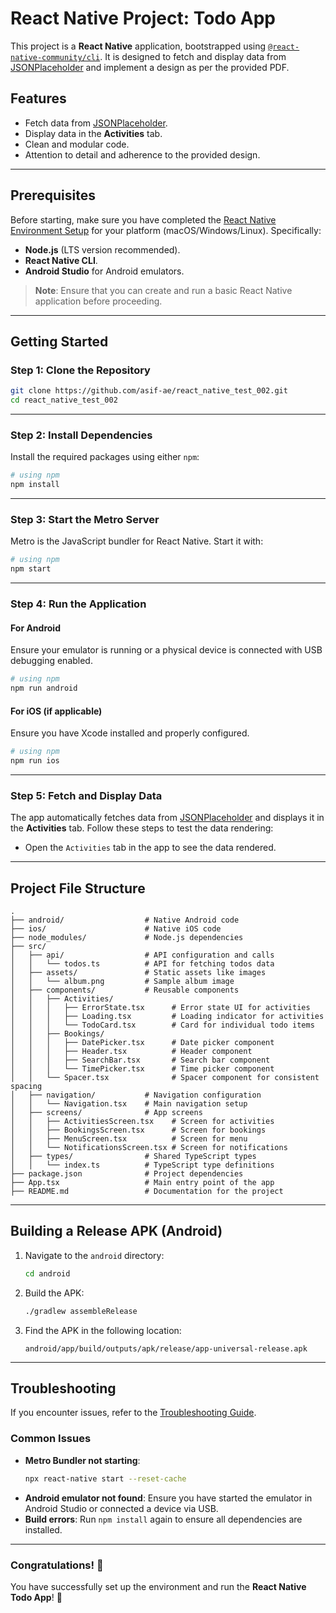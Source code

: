 # React Native Project: Todo App

This project is a **React Native** application, bootstrapped using [`@react-native-community/cli`](https://github.com/react-native-community/cli). It is designed to fetch and display data from [JSONPlaceholder](https://jsonplaceholder.typicode.com/todos) and implement a design as per the provided PDF.

## Features

- Fetch data from [JSONPlaceholder](https://jsonplaceholder.typicode.com/todos).
- Display data in the **Activities** tab.
- Clean and modular code.
- Attention to detail and adherence to the provided design.

---

## Prerequisites

Before starting, make sure you have completed the [React Native Environment Setup](https://reactnative.dev/docs/environment-setup) for your platform (macOS/Windows/Linux). Specifically:
- **Node.js** (LTS version recommended).
- **React Native CLI**.
- **Android Studio** for Android emulators.

> **Note**: Ensure that you can create and run a basic React Native application before proceeding.

---

## Getting Started

### Step 1: Clone the Repository

```bash
git clone https://github.com/asif-ae/react_native_test_002.git
cd react_native_test_002
```

---

### Step 2: Install Dependencies

Install the required packages using either `npm`:

```bash
# using npm
npm install
```

---

### Step 3: Start the Metro Server

Metro is the JavaScript bundler for React Native. Start it with:

```bash
# using npm
npm start
```

---

### Step 4: Run the Application

#### For Android

Ensure your emulator is running or a physical device is connected with USB debugging enabled.

```bash
# using npm
npm run android
```

#### For iOS (if applicable)

Ensure you have Xcode installed and properly configured.

```bash
# using npm
npm run ios
```

---

### Step 5: Fetch and Display Data

The app automatically fetches data from [JSONPlaceholder](https://jsonplaceholder.typicode.com/todos) and displays it in the **Activities** tab. Follow these steps to test the data rendering:
* Open the `Activities` tab in the app to see the data rendered.

---

## Project File Structure

```plaintext
.
├── android/                  # Native Android code
├── ios/                      # Native iOS code
├── node_modules/             # Node.js dependencies
├── src/
│   ├── api/                  # API configuration and calls
│   │   └── todos.ts          # API for fetching todos data
│   ├── assets/               # Static assets like images
│   │   └── album.png         # Sample album image
│   ├── components/           # Reusable components
│   │   ├── Activities/
│   │   │   ├── ErrorState.tsx      # Error state UI for activities
│   │   │   ├── Loading.tsx         # Loading indicator for activities
│   │   │   └── TodoCard.tsx        # Card for individual todo items
│   │   ├── Bookings/
│   │   │   ├── DatePicker.tsx      # Date picker component
│   │   │   ├── Header.tsx          # Header component
│   │   │   ├── SearchBar.tsx       # Search bar component
│   │   │   └── TimePicker.tsx      # Time picker component
│   │   └── Spacer.tsx              # Spacer component for consistent spacing
│   ├── navigation/           # Navigation configuration
│   │   └── Navigation.tsx    # Main navigation setup
│   ├── screens/              # App screens
│   │   ├── ActivitiesScreen.tsx    # Screen for activities
│   │   ├── BookingsScreen.tsx      # Screen for bookings
│   │   ├── MenuScreen.tsx          # Screen for menu
│   │   └── NotificationsScreen.tsx # Screen for notifications
│   ├── types/                # Shared TypeScript types
│   │   └── index.ts          # TypeScript type definitions
├── package.json              # Project dependencies
├── App.tsx                   # Main entry point of the app
├── README.md                 # Documentation for the project
```

---

## Building a Release APK (Android)

1. Navigate to the `android` directory:
   ```bash
   cd android
   ```

2. Build the APK:
   ```bash
   ./gradlew assembleRelease
   ```

3. Find the APK in the following location:
   ```plaintext
   android/app/build/outputs/apk/release/app-universal-release.apk
   ```

---

## Troubleshooting

If you encounter issues, refer to the [Troubleshooting Guide](https://reactnative.dev/docs/troubleshooting).

### Common Issues
- **Metro Bundler not starting**:
  ```bash
  npx react-native start --reset-cache
  ```
- **Android emulator not found**: Ensure you have started the emulator in Android Studio or connected a device via USB.
- **Build errors**: Run `npm install` again to ensure all dependencies are installed.

---

### Congratulations! 🎉

You have successfully set up the environment and run the **React Native Todo App**! 🚀
